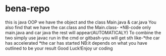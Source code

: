 # bena-repo
this is java OOP we have the object and the class
Main.java & car.java
You also find that we have the car.class and the Main.class-
*NB-code only main.java and car java the rest will appear(AUTOMATICALY)
To combine the two simply use javac
run in the cmd or gitbash-you will get sth like-*the car has accelerated
                                                *the car has started 
NB:it depends on what you have outlined to be your result
Good Luck!Enjoy ur coding
